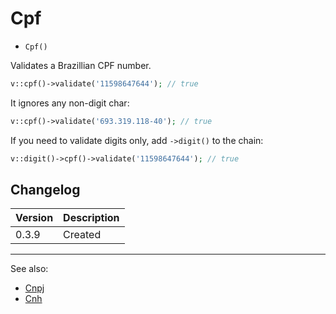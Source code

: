 # Cpf

- `Cpf()`

Validates a Brazillian CPF number.

```php
v::cpf()->validate('11598647644'); // true
```

It ignores any non-digit char:

```php
v::cpf()->validate('693.319.118-40'); // true
```

If you need to validate digits only, add `->digit()` to
the chain:

```php
v::digit()->cpf()->validate('11598647644'); // true
```

## Changelog

Version | Description
--------|-------------
  0.3.9 | Created

***
See also:

- [Cnpj](Cnpj.md)
- [Cnh](Cnh.md)
